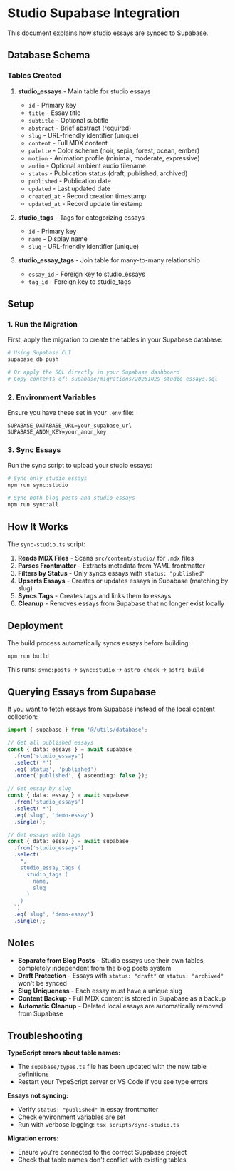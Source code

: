 # Studio Supabase Integration

This document explains how studio essays are synced to Supabase.

## Database Schema

### Tables Created

1. **studio_essays** - Main table for studio essays
   - `id` - Primary key
   - `title` - Essay title
   - `subtitle` - Optional subtitle
   - `abstract` - Brief abstract (required)
   - `slug` - URL-friendly identifier (unique)
   - `content` - Full MDX content
   - `palette` - Color scheme (noir, sepia, forest, ocean, ember)
   - `motion` - Animation profile (minimal, moderate, expressive)
   - `audio` - Optional ambient audio filename
   - `status` - Publication status (draft, published, archived)
   - `published` - Publication date
   - `updated` - Last updated date
   - `created_at` - Record creation timestamp
   - `updated_at` - Record update timestamp

2. **studio_tags** - Tags for categorizing essays
   - `id` - Primary key
   - `name` - Display name
   - `slug` - URL-friendly identifier (unique)

3. **studio_essay_tags** - Join table for many-to-many relationship
   - `essay_id` - Foreign key to studio_essays
   - `tag_id` - Foreign key to studio_tags

## Setup

### 1. Run the Migration

First, apply the migration to create the tables in your Supabase database:

```bash
# Using Supabase CLI
supabase db push

# Or apply the SQL directly in your Supabase dashboard
# Copy contents of: supabase/migrations/20251029_studio_essays.sql
```

### 2. Environment Variables

Ensure you have these set in your `.env` file:

```env
SUPABASE_DATABASE_URL=your_supabase_url
SUPABASE_ANON_KEY=your_anon_key
```

### 3. Sync Essays

Run the sync script to upload your studio essays:

```bash
# Sync only studio essays
npm run sync:studio

# Sync both blog posts and studio essays
npm run sync:all
```

## How It Works

The `sync-studio.ts` script:

1. **Reads MDX Files** - Scans `src/content/studio/` for `.mdx` files
2. **Parses Frontmatter** - Extracts metadata from YAML frontmatter
3. **Filters by Status** - Only syncs essays with `status: "published"`
4. **Upserts Essays** - Creates or updates essays in Supabase (matching by slug)
5. **Syncs Tags** - Creates tags and links them to essays
6. **Cleanup** - Removes essays from Supabase that no longer exist locally

## Deployment

The build process automatically syncs essays before building:

```bash
npm run build
```

This runs: `sync:posts` → `sync:studio` → `astro check` → `astro build`

## Querying Essays from Supabase

If you want to fetch essays from Supabase instead of the local content collection:

```typescript
import { supabase } from '@/utils/database';

// Get all published essays
const { data: essays } = await supabase
  .from('studio_essays')
  .select('*')
  .eq('status', 'published')
  .order('published', { ascending: false });

// Get essay by slug
const { data: essay } = await supabase
  .from('studio_essays')
  .select('*')
  .eq('slug', 'demo-essay')
  .single();

// Get essays with tags
const { data: essay } = await supabase
  .from('studio_essays')
  .select(`
    *,
    studio_essay_tags (
      studio_tags (
        name,
        slug
      )
    )
  `)
  .eq('slug', 'demo-essay')
  .single();
```

## Notes

- **Separate from Blog Posts** - Studio essays use their own tables, completely independent from the blog posts system
- **Draft Protection** - Essays with `status: "draft"` or `status: "archived"` won't be synced
- **Slug Uniqueness** - Each essay must have a unique slug
- **Content Backup** - Full MDX content is stored in Supabase as a backup
- **Automatic Cleanup** - Deleted local essays are automatically removed from Supabase

## Troubleshooting

**TypeScript errors about table names:**
- The `supabase/types.ts` file has been updated with the new table definitions
- Restart your TypeScript server or VS Code if you see type errors

**Essays not syncing:**
- Verify `status: "published"` in essay frontmatter
- Check environment variables are set
- Run with verbose logging: `tsx scripts/sync-studio.ts`

**Migration errors:**
- Ensure you're connected to the correct Supabase project
- Check that table names don't conflict with existing tables
